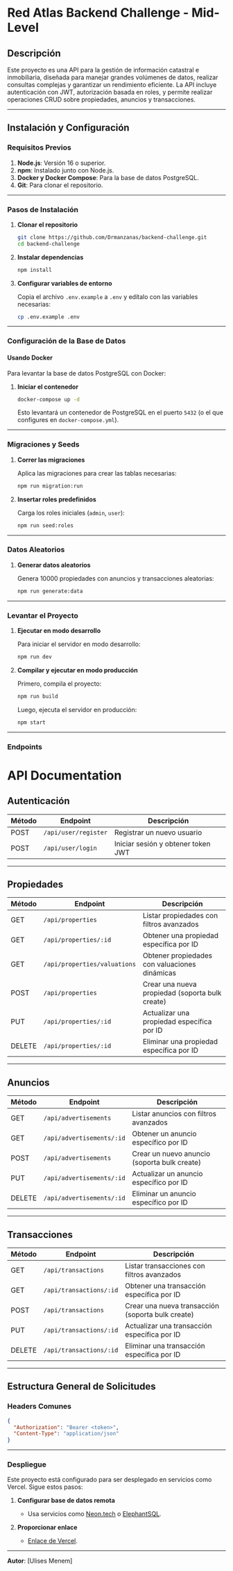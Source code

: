 
# Red Atlas Backend Challenge - Mid-Level

## Descripción

Este proyecto es una API para la gestión de información catastral e inmobiliaria, diseñada para manejar grandes volúmenes de datos, realizar consultas complejas y garantizar un rendimiento eficiente. La API incluye autenticación con JWT, autorización basada en roles, y permite realizar operaciones CRUD sobre propiedades, anuncios y transacciones.

---

## Instalación y Configuración

### Requisitos Previos

1. **Node.js**: Versión 16 o superior.
2. **npm**: Instalado junto con Node.js.
3. **Docker y Docker Compose**: Para la base de datos PostgreSQL.
4. **Git**: Para clonar el repositorio.

---

### Pasos de Instalación

1. **Clonar el repositorio**

   ```bash
   git clone https://github.com/Drmanzanas/backend-challenge.git
   cd backend-challenge
   ```

2. **Instalar dependencias**

   ```bash
   npm install
   ```

3. **Configurar variables de entorno**

   Copia el archivo `.env.example` a `.env` y edítalo con las variables necesarias:

   ```bash
   cp .env.example .env
   ```
---

### Configuración de la Base de Datos

#### Usando Docker

Para levantar la base de datos PostgreSQL con Docker:

1. **Iniciar el contenedor**

   ```bash
   docker-compose up -d
   ```

   Esto levantará un contenedor de PostgreSQL en el puerto `5432` (o el que configures en `docker-compose.yml`).

---

### Migraciones y Seeds

1. **Correr las migraciones**

   Aplica las migraciones para crear las tablas necesarias:

   ```bash
   npm run migration:run
   ```

2. **Insertar roles predefinidos**

   Carga los roles iniciales (`admin`, `user`):

   ```bash
   npm run seed:roles
   ```

---

### Datos Aleatorios

1. **Generar datos aleatorios**

   Genera 10000 propiedades con anuncios y transacciones aleatorias:

   ```bash
   npm run generate:data
   ```

---

### Levantar el Proyecto

1. **Ejecutar en modo desarrollo**

   Para iniciar el servidor en modo desarrollo:

   ```bash
   npm run dev
   ```

2. **Compilar y ejecutar en modo producción**

   Primero, compila el proyecto:

   ```bash
   npm run build
   ```

   Luego, ejecuta el servidor en producción:

   ```bash
   npm start
   ```

---

### Endpoints

# API Documentation

## **Autenticación**
| Método | Endpoint              | Descripción                     |
|--------|-----------------------|---------------------------------|
| POST   | `/api/user/register`  | Registrar un nuevo usuario      |
| POST   | `/api/user/login`     | Iniciar sesión y obtener token JWT |

---

## **Propiedades**  
| Método | Endpoint                      | Descripción                                     |
|--------|-------------------------------|-------------------------------------------------|
| GET    | `/api/properties`             | Listar propiedades con filtros avanzados        |
| GET    | `/api/properties/:id`         | Obtener una propiedad específica por ID         |
| GET    | `/api/properties/valuations`  | Obtener propiedades con valuaciones dinámicas   |
| POST   | `/api/properties`             | Crear una nueva propiedad (soporta bulk create) |
| PUT    | `/api/properties/:id`         | Actualizar una propiedad específica por ID      |
| DELETE | `/api/properties/:id`         | Eliminar una propiedad específica por ID        |

---

## **Anuncios**  
| Método | Endpoint                        | Descripción                                     |
|--------|---------------------------------|-------------------------------------------------|
| GET    | `/api/advertisements`           | Listar anuncios con filtros avanzados           |
| GET    | `/api/advertisements/:id`       | Obtener un anuncio específico por ID            |
| POST   | `/api/advertisements`           | Crear un nuevo anuncio (soporta bulk create)    |
| PUT    | `/api/advertisements/:id`       | Actualizar un anuncio específico por ID         |
| DELETE | `/api/advertisements/:id`       | Eliminar un anuncio específico por ID           |

---

## **Transacciones**  
| Método | Endpoint                      | Descripción                                     |
|--------|-------------------------------|-------------------------------------------------|
| GET    | `/api/transactions`           | Listar transacciones con filtros avanzados      |
| GET    | `/api/transactions/:id`       | Obtener una transacción específica por ID       |
| POST   | `/api/transactions`           | Crear una nueva transacción (soporta bulk create) |
| PUT    | `/api/transactions/:id`       | Actualizar una transacción específica por ID    |
| DELETE | `/api/transactions/:id`       | Eliminar una transacción específica por ID      |

---

## **Estructura General de Solicitudes**

### **Headers Comunes**
```json
{
  "Authorization": "Bearer <token>",
  "Content-Type": "application/json"
}
```
---

### Despliegue

Este proyecto está configurado para ser desplegado en servicios como Vercel. Sigue estos pasos:

1. **Configurar base de datos remota**
   - Usa servicios como [Neon.tech](https://neon.tech) o [ElephantSQL](https://www.elephantsql.com).

2. **Proporcionar enlace**
   - [Enlace de Vercel](https://backend-red-atlas-nrp1l6zj1-ulises-menems-projects.vercel.app).

---

**Autor**: [Ulises Menem]